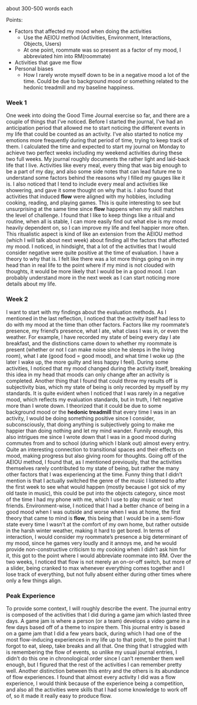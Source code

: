 about 300-500 words each

Points: 
- Factors that affected my mood when doing the activities
	- Use the AEIOU method (Activities, Environment, Interactions, Objects, Users)
	- At one point, roommate was so present as a factor of my mood, I abbreviated him into RM(roommate)
- Activities that gave me flow
- Personal biases
	- How I rarely wrote myself down to be in a negative mood a lot of the time. Could be due to background mood or something related to the hedonic treadmill and my baseline happiness.
### Week 1
One week into doing the Good Time Journal exercise so far, and there are a couple of things that I’ve noticed. Before I started the journal, I’ve had an anticipation period that allowed me to start noticing the different events in my life that could be counted as an activity. I’ve also started to notice my emotions more frequently during that period of time, trying to keep track of them. I calculated the time and expected to start my journal on Monday to achieve two perfect weeks including my weekend activities during these two full weeks. My journal roughly documents the rather light and laid-back life that I live. Activities like every meal, every thing that was big enough to be a part of my day, and also some side notes that can lead future me to understand some factors behind the reasons why I filled my gauges like it is. I also noticed that I tend to include every meal and activities like showering, and gave it some thought on why that is. I also found that activities that induced **flow** were aligned with my hobbies, including cooking, reading, and playing games. This is quite interesting to see but unsurprising at the same time since **flow** happens when my skill matches the level of challenge. I found that I like to keep things like a ritual and routine, when all is stable, I can more easily find out what else is my mood heavily dependent on, so I can improve my life and feel happier more often. This ritualistic aspect is kind of like an extension from the AEIOU method (which I will talk about next week) about finding all the factors that affected my mood. I noticed, in hindsight, that a lot of the activities that I would consider negative were quite positive at the time of evaluation. I have a theory to why that is. I felt like there was a lot more things going on in my head than in real life to the point where if my mind is not clouded with thoughts, it would be more likely that I would be in a good mood. I can probably understand more in the next week as I can start noticing more details about my life.
### Week 2
I want to start with my findings about the evaluation methods. As I mentioned in the last reflection, I noticed that the activity itself had less to do with my mood at the time than other factors. Factors like my roommate’s presence, my friend’s presence, what I ate, what class I was in, or even the weather. For example, I have recorded my state of being every day I ate breakfast, and the distinctions came down to whether my roommate is present (whether or not I can make noise since he sleeps in the living room), what I ate (good food = good mood), and what time I woke up (the later I wake up, the more guilty and less happy I feel). During some activities, I noticed that my mood changed during the activity itself, breaking this idea in my head that moods can only change after an activity is completed. Another thing that I found that could throw my results off is subjectivity bias, which my state of being is only recorded by myself by my standards. It is quite evident when I noticed that I was rarely in a negative mood, which reflects my evaluation standards, but in truth, I felt negative more than I wrote down. I theorized that it could be due to some background mood or the **hedonic treadmill** that every time I was in an activity, I would be doing something positive since I consider, subconsciously, that doing anything is subjectively going to make me happier than doing nothing and let my mind wander. Funnily enough, this also intrigues me since I wrote down that I was in a good mood during commutes from and to school (during which I blank out) almost every entry. Quite an interesting connection to transitional spaces and their effects on mood, making progress but also giving room for thoughts. Going off of the AEIOU method, I found that, as I mentioned previously, that the activities themselves rarely contributed to my state of being, but rather the many other factors that I was experiencing at the time. Funny thing that I didn’t mention is that I actually switched the genre of the music I listened to after the first week to see what would happen (mostly because I got sick of my old taste in music), this could be put into the objects category, since most of the time I had my phone with me, which I use to play music or text friends. Environment-wise, I noticed that I had a better chance of being in a good mood when I was outside and worse when I was at home, the first theory that came to mind is **flow**, this being that I would be in a semi-flow state every time I wasn’t at the comfort of my own home, but rather outside in the harsh winter weather, making it hard to get bored. In terms of interaction, I would consider my roommate’s presence a big determinant of my mood, since he games very loudly and it annoys me, and he would provide non-constructive criticism to my cooking when I didn’t ask him for it, this got to the point where I would abbreviate roommate into RM. Over the two weeks, I noticed that flow is not merely an on-or-off switch, but more of a slider, being cranked to max whenever everything comes together and I lose track of everything, but not fully absent either during other times where only a few things align. 

### Peak Experience
To provide some context, I will roughly describe the event. The journal entry is composed of the activities that I did during a game jam which lasted three days. A game jam is where a person (or a team) develops a video game in a few days based off of a theme to inspire them. This journal entry is based on a game jam that I did a few years back, during which I had one of the most flow-inducing experiences in my life up to that point, to the point that I forgot to eat, sleep, take breaks and all that. One thing that I struggled with is remembering the flow of events, so unlike my usual journal entries, I didn’t do this one in chronological order since I can’t remember them well enough, but I figured that the rest of the activities I can remember pretty well. Another distinction between this entry and the others is its abundance of flow experiences. I found that almost every activity I did was a flow experience, I would think because of the experience being a competition, and also all the activities were skills that I had some knowledge to work off of, so it made it really easy to produce flow. 